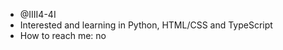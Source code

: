 - @IIII4-4I
- Interested and learning in Python, HTML/CSS and TypeScript
- How to reach me: no

<!---
This is a ✨ special ✨ repository because its `README.md` (this file) appears on your GitHub profile.
You can click the Preview link to take a look at your changes.
--->
